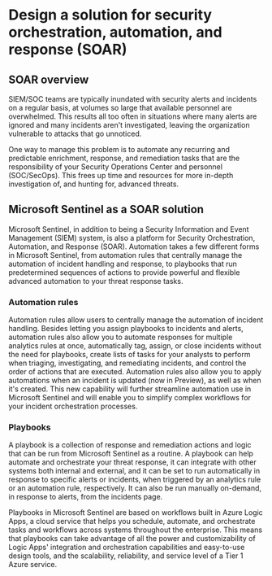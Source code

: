 # Design a solution for security orchestration, automation, and response (SOAR)

## SOAR overview

SIEM/SOC teams are typically inundated with security alerts and incidents on a regular basis, at volumes so large that available personnel are overwhelmed. This results all too often in situations where many alerts are ignored and many incidents aren't investigated, leaving the organization vulnerable to attacks that go unnoticed.

One way to manage this problem is to automate any recurring and predictable enrichment, response, and remediation tasks that are the responsibility of your Security Operations Center and personnel (SOC/SecOps). This frees up time and resources for more in-depth investigation of, and hunting for, advanced threats.

## Microsoft Sentinel as a SOAR solution

Microsoft Sentinel, in addition to being a Security Information and Event Management (SIEM) system, is also a platform for Security Orchestration, Automation, and Response (SOAR). Automation takes a few different forms in Microsoft Sentinel, from automation rules that centrally manage the automation of incident handling and response, to playbooks that run predetermined sequences of actions to provide powerful and flexible advanced automation to your threat response tasks.

### Automation rules

Automation rules allow users to centrally manage the automation of incident handling. Besides letting you assign playbooks to incidents and alerts, automation rules also allow you to automate responses for multiple analytics rules at once, automatically tag, assign, or close incidents without the need for playbooks, create lists of tasks for your analysts to perform when triaging, investigating, and remediating incidents, and control the order of actions that are executed. Automation rules also allow you to apply automations when an incident is updated (now in Preview), as well as when it's created. This new capability will further streamline automation use in Microsoft Sentinel and will enable you to simplify complex workflows for your incident orchestration processes.

### Playbooks

A playbook is a collection of response and remediation actions and logic that can be run from Microsoft Sentinel as a routine. A playbook can help automate and orchestrate your threat response, it can integrate with other systems both internal and external, and it can be set to run automatically in response to specific alerts or incidents, when triggered by an analytics rule or an automation rule, respectively. It can also be run manually on-demand, in response to alerts, from the incidents page.

Playbooks in Microsoft Sentinel are based on workflows built in Azure Logic Apps, a cloud service that helps you schedule, automate, and orchestrate tasks and workflows across systems throughout the enterprise. This means that playbooks can take advantage of all the power and customizability of Logic Apps' integration and orchestration capabilities and easy-to-use design tools, and the scalability, reliability, and service level of a Tier 1 Azure service.
